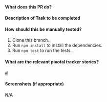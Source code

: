 #### What does this PR do?

#### Description of Task to be completed

#### How should this be manually tested?
1. Clone this branch.
2. Run `npm install` to install the dependencies.
3. Run `npm test` to run the tests.

#### What are the relevant pivotal tracker stories?
[#<id>](https://pivotaltracker.com/story/show/<id>)

#### Screenshots (if appropriate)
N/A